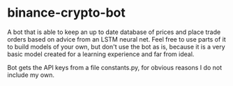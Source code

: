 # binance-crypto-bot

A bot that is able to keep an up to date database of prices and place trade orders based on advice from an LSTM neural net. 
Feel free to use parts of it to build models of your own, but don't use the bot as is, because it is a very basic model created for a learning experience and far from ideal. 

Bot gets the API keys from a file constants.py, for obvious reasons I do not include my own.
